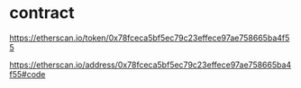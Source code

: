 # contract

https://etherscan.io/token/0x78fceca5bf5ec79c23effece97ae758665ba4f55

https://etherscan.io/address/0x78fceca5bf5ec79c23effece97ae758665ba4f55#code
